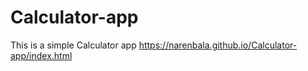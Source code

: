 # Calculator-app
This is a simple Calculator app https://narenbala.github.io/Calculator-app/index.html